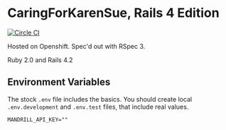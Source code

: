 # CaringForKarenSue, Rails 4 Edition

[![Circle CI](https://circleci.com/gh/trueheart78/CaringForKarenSue-Rails.svg?style=shield)](https://circleci.com/gh/trueheart78/CaringForKarenSue-Rails)

Hosted on Openshift. Spec'd out with RSpec 3.

Ruby 2.0 and Rails 4.2

## Environment Variables

The stock `.env` file includes the basics. You should create local `.env.development` and `.env.test` files, that include real values.

```.env
MANDRILL_API_KEY=""
```
